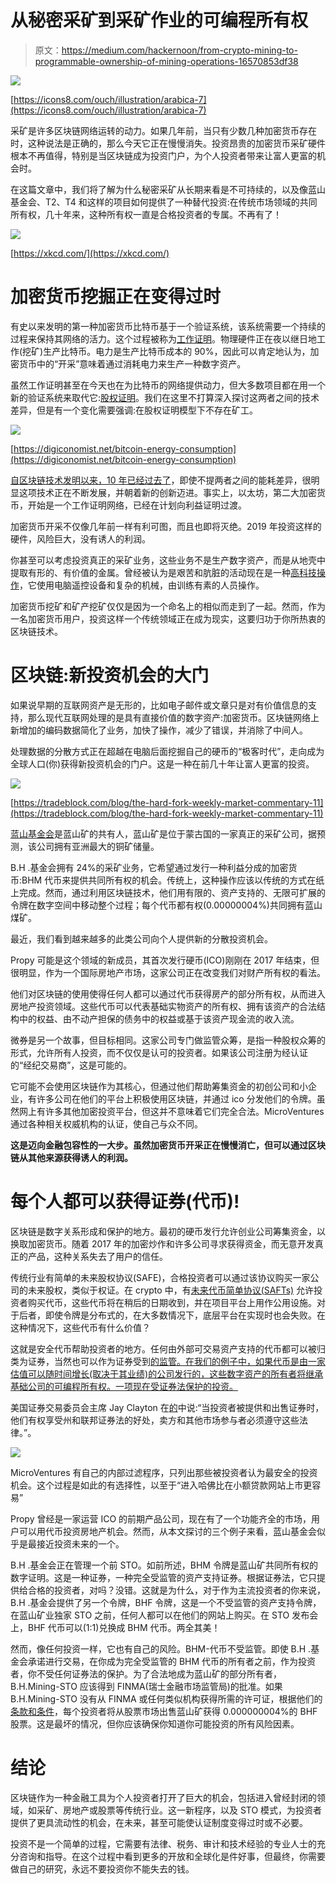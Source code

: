 # 从秘密采矿到采矿作业的可编程所有权

> 原文：<https://medium.com/hackernoon/from-crypto-mining-to-programmable-ownership-of-mining-operations-16570853df38>

![](img/54457a5b79d6bc5a58c771266b390133.png)

[https://icons8.com/ouch/illustration/arabica-7](https://icons8.com/ouch/illustration/arabica-7)

采矿是许多区块链网络运转的动力。如果几年前，当只有少数几种加密货币存在时，这种说法是正确的，那么今天它正在慢慢消失。投资昂贵的加密货币采矿硬件根本不再值得，特别是当区块链成为投资门户，为个人投资者带来让富人更富的机会时。

在这篇文章中，我们将了解为什么秘密采矿从长期来看是不可持续的，以及像蓝山基金会、T2、T4 和这样的项目如何提供了一种替代投资:在传统市场领域的共同所有权，几十年来，这种所有权一直是合格投资者的专属。不再有了！

![](img/b21e41fd06719fd1b5ba6c684100e168.png)

[https://xkcd.com/](https://xkcd.com/)

# 加密货币挖掘正在变得过时

有史以来发明的第一种加密货币比特币基于一个验证系统，该系统需要一个持续的过程来保持其网络的活力。这个过程被称为[工作证明](https://en.bitcoin.it/wiki/Proof_of_work)。物理硬件正在夜以继日地工作(挖矿)生产比特币。电力是生产比特币成本的 90%，因此可以肯定地认为，加密货币中的“开采”意味着通过消耗电力来生产一种数字资产。

虽然工作证明甚至在今天也在为比特币的网络提供动力，但大多数项目都在用一个新的验证系统来取代它:[股权证明](https://blockgeeks.com/guides/proof-of-work-vs-proof-of-stake/)。我们在这里不打算深入探讨这两者之间的技术差异，但是有一个变化需要强调:在股权证明模型下不存在矿工。

![](img/567ca220dd3d4ecab36495136e421307.png)

[https://digiconomist.net/bitcoin-energy-consumption](https://digiconomist.net/bitcoin-energy-consumption)

[自区块链技术发明以来，10 年已经过去了](https://ftalphaville.ft.com/2019/05/13/1557754510000/Bitcoin-is-the-10-year-Treasury-of-our-time/)，即使不提两者之间的能耗差异，很明显这项技术正在不断发展，并朝着新的创新迈进。事实上，以太坊，第二大加密货币，开始是一个工作证明网络，已经在计划向利益证明过渡。

加密货币开采不仅像几年前一样有利可图，而且也即将灭绝。2019 年投资这样的硬件，风险巨大，没有诱人的利润。

你甚至可以考虑投资真正的采矿业务，这些业务不是生产数字资产，而是从地壳中提取有形的、有价值的金属。曾经被认为是艰苦和肮脏的活动现在是一种[高科技操作](https://www.mining-technology.com/)，它使用电脑遥控设备和复杂的机械，由训练有素的人员操作。

加密货币挖矿和矿产挖矿仅仅是因为一个命名上的相似而走到了一起。然而，作为一名加密货币用户，投资这样一个传统领域正在成为现实，这要归功于你所热衷的区块链技术。

# 区块链:新投资机会的大门

如果说早期的互联网资产是无形的，比如电子邮件或文章只是对有价值信息的支持，那么现代互联网处理的是具有直接价值的数字资产:加密货币。区块链网络上新增加的编码数据简化了业务，加快了操作，减少了错误，并消除了中间人。

处理数据的分散方式正在超越在电脑后面挖掘自己的硬币的“极客时代”，走向成为全球人口(你)获得新投资机会的门户。这是一种在前几十年让富人更富的投资。

![](img/0a0cc0d05d2278d63a6e71aeae874e84.png)

[https://tradeblock.com/blog/the-hard-fork-weekly-market-commentary-11](https://tradeblock.com/blog/the-hard-fork-weekly-market-commentary-11)

[蓝山基金会](https://bluehillfoundation.com/)是蓝山矿的共有人，蓝山矿是位于蒙古国的一家真正的采矿公司，据预测，该公司拥有亚洲最大的铜矿储量。

B.H .基金会拥有 24%的采矿业务，它希望通过发行一种利益分成的加密货币:BHM 代币来提供共同所有权的机会。传统上，这种操作应该以传统的方式在纸上完成。然而，通过利用区块链技术，他们用有限的、资产支持的、无限可扩展的令牌在数字空间中移动整个过程；每个代币都有权(0.00000004%)共同拥有蓝山煤矿。

最近，我们看到越来越多的此类公司向个人提供新的分散投资机会。

Propy 可能是这个领域的新成员，其首次发行硬币(ICO)刚刚在 2017 年结束，但很明显，作为一个国际房地产市场，这家公司正在改变我们对财产所有权的看法。

他们对区块链的使用使得任何人都可以通过代币获得房产的部分所有权，从而进入房地产投资领域。这些代币可以代表基础实物资产的所有权、拥有该资产的合法结构中的权益、由不动产担保的债务中的权益或基于该资产现金流的收入流。

微券是另一个故事，但目标相同。这家公司专门做监管众筹，是指一种股权众筹的形式，允许所有人投资，而不仅仅是认可的投资者。如果该公司注册为经认证的“经纪交易商”，这是可能的。

它可能不会使用区块链作为其核心，但通过他们帮助筹集资金的初创公司和小企业，有许多公司在他们的平台上积极使用区块链，并通过 ico 分发他们的令牌。虽然网上有许多其他加密投资平台，但这并不意味着它们完全合法。MicroVentures 通过各种相关权威机构的认证，使自己与众不同。

**这是迈向金融包容性的一大步。虽然加密货币开采正在慢慢消亡，但可以通过区块链从其他来源获得诱人的利润。**

# 每个人都可以获得证券(代币)!

区块链是数字关系形成和保护的地方。最初的硬币发行允许创业公司筹集资金，以换取加密货币。随着 2017 年的加密炒作和许多公司寻求获得资金，而无意开发真正的产品，这种关系失去了用户的信任。

传统行业有简单的未来股权协议(SAFE)，合格投资者可以通过该协议购买一家公司的未来股权，类似于权证。在 crypto 中，有[未来代币简单协议(SAFTs)](/@argongroup/explaining-the-simple-agreement-for-future-tokens-framework-15d5e7543323) 允许投资者购买代币，这些代币将在稍后的日期收到，并在项目平台上用作公用设施。对于后者，即使令牌是分布式的，在大多数情况下，底层平台在实现时也会失败。在这种情况下，这些代币有什么价值？

这就是安全代币帮助投资者的地方。任何由外部可交易资产支持的代币都可以被归类为证券，当然也可以作为证券受到[的监管。在我们的例子中，如果代币是由一家估值可以随时间增长(取决于其业绩)的公司发行的，这些数字资产的所有者将继承基础公司的可编程所有权。一项现在受证券法保护的投资。](https://www.sec.gov/news/testimony/testimony-virtual-currencies-oversight-role-us-securities-and-exchange-commission)

美国证券交易委员会主席 Jay Clayton 在[的](https://www.sec.gov/news/testimony/testimony-virtual-currencies-oversight-role-us-securities-and-exchange-commission)中说:“当投资者被提供和出售证券时，他们有权享受州和联邦证券法的好处，卖方和其他市场参与者必须遵守这些法律。”。

![](img/5a4cedefa3bae2f4d8ed485d0928e6e3.png)

MicroVentures 有自己的内部过滤程序，只列出那些被投资者认为最安全的投资机会。这个过程是如此的有选择性，以至于“进入哈佛比在小额贷款网站上市更容易”

Propy 曾经是一家运营 ICO 的前期产品公司，现在有了一个功能齐全的市场，用户可以用代币投资房地产机会。然而，从本文探讨的三个例子来看，蓝山基金会似乎是最接近投资未来的一个。

B.H .基金会正在管理一个前 STO。如前所述，BHM 令牌是蓝山矿共同所有权的数字证明。这是一种证券，一种完全受监管的资产支持证券。根据证券法，它只提供给合格的投资者，对吗？没错。这就是为什么，对于作为主流投资者的你来说，B.H .基金会提供了另一个令牌，BHF 令牌，这是一个不受监管的资产支持令牌，在蓝山矿业独家 STO 之前，任何人都可以在他们的网站上购买。在 STO 发布会上，BHF 代币可以(1:1)兑换成 BHM 代币。两全其美！

然而，像任何投资一样，它也有自己的风险。BHM-代币不受监管。即使 B.H .基金会承诺进行交易，在你成为完全受监管的 BHM 代币的所有者之前，作为投资者，你不受任何证券法的保护。为了合法地成为蓝山矿的部分所有者，B.H.Mining-STO 应该得到 FINMA(瑞士金融市场监管局)的批准。如果 B.H.Mining-STO 没有从 FINMA 或任何类似机构获得所需的许可证，根据他们的[条款和条件](https://www.bluehillfoundation.com/docs/terms-conditions.pdf)，每个投资者将从股票市场出售蓝山矿获得 0.000000004%的 BHF 股票。这是最坏的情况，但你应该确保你知道你可能投资的所有风险因素。

# 结论

区块链作为一种金融工具为个人投资者打开了巨大的机会，包括进入曾经封闭的领域，如采矿、房地产或股票等传统行业。这一新程序，以及 STO 模式，为投资者提供了更具流动性的机会，在未来，甚至可能使认证制度变得过时或不必要。

投资不是一个简单的过程，它需要有法律、税务、审计和技术经验的专业人士的充分咨询和指导。在这个过程中看到更多的开放和全球化是件好事，但最终，你需要做自己的研究，永远不要投资你不能失去的钱。